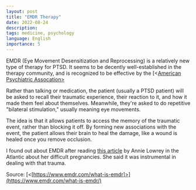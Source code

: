 ```yaml
---
layout: post
title: "EMDR Therapy"
date: 2022-08-24
description: 
tags: medicine, psychology
language: English
importance: 5
---
```

EMDR (Eye Movement Desensitization and Reprocessing) is a relatively new type of therapy for PTSD. It seems to be decently well-established in the therapy community, and is recognized to be effective by the  [<[American Psychiatric Assocation>](https://www.apa.org/ptsd-guideline/treatments/eye-movement-reprocessing)

Rather than talking or medication, the patient (usually a PTSD patient) will be asked to recall their traumatic experience, their reaction to it, and how it made them feel about themselves. Meanwhile, they're asked to do repetitive "bilateral stimulation," usually meaning eye movements.

The idea is that it allows patients to access the memory of the traumatic event, rather than blocking it off. By forming new associations with the event, the patient allows their brain to heal the damage, like a wound is healed once you remove occlusion.

I found out about EMDR after reading [this article](https://www.theatlantic.com/ideas/archive/2022/08/pregnancy-birth-complication-abortion-life-of-mother/671006/) by Annie Lowrey in the Atlantic about her difficult pregnancies. She said it was instrumental in dealing with that trauma.

Source: [<[https://www.emdr.com/what-is-emdr]>](https://www.emdr.com/what-is-emdr/)



